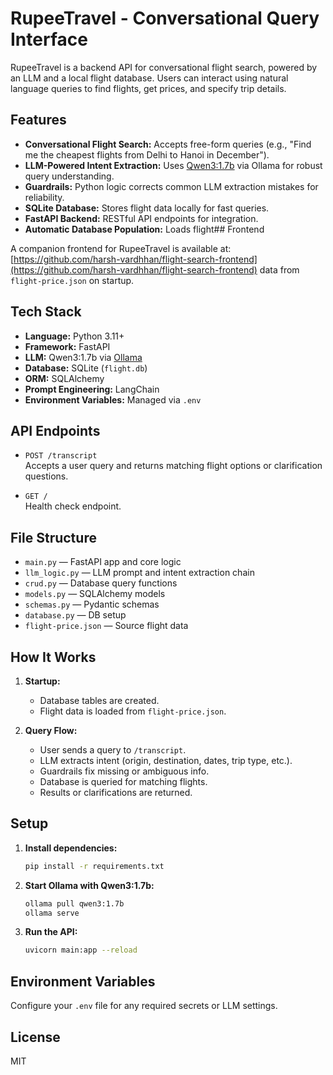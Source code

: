 # RupeeTravel - Conversational Query Interface

RupeeTravel is a backend API for conversational flight search, powered by an LLM and a local flight database. Users can interact using natural language queries to find flights, get prices, and specify trip details.

## Features

- **Conversational Flight Search:** Accepts free-form queries (e.g., "Find me the cheapest flights from Delhi to Hanoi in December").
- **LLM-Powered Intent Extraction:** Uses [Qwen3:1.7b](https://github.com/QwenLM/Qwen) via Ollama for robust query understanding.
- **Guardrails:** Python logic corrects common LLM extraction mistakes for reliability.
- **SQLite Database:** Stores flight data locally for fast queries.
- **FastAPI Backend:** RESTful API endpoints for integration.
- **Automatic Database Population:** Loads flight## Frontend

A companion frontend for RupeeTravel is available at:  
[https://github.com/harsh-vardhhan/flight-search-frontend](https://github.com/harsh-vardhhan/flight-search-frontend) data from `flight-price.json` on startup.

## Tech Stack

- **Language:** Python 3.11+
- **Framework:** FastAPI
- **LLM:** Qwen3:1.7b via [Ollama](https://ollama.com/)
- **Database:** SQLite (`flight.db`)
- **ORM:** SQLAlchemy
- **Prompt Engineering:** LangChain
- **Environment Variables:** Managed via `.env`

## API Endpoints

- `POST /transcript`  
  Accepts a user query and returns matching flight options or clarification questions.

- `GET /`  
  Health check endpoint.

## File Structure

- `main.py` — FastAPI app and core logic
- `llm_logic.py` — LLM prompt and intent extraction chain
- `crud.py` — Database query functions
- `models.py` — SQLAlchemy models
- `schemas.py` — Pydantic schemas
- `database.py` — DB setup
- `flight-price.json` — Source flight data

## How It Works

1. **Startup:**  
   - Database tables are created.
   - Flight data is loaded from `flight-price.json`.

2. **Query Flow:**  
   - User sends a query to `/transcript`.
   - LLM extracts intent (origin, destination, dates, trip type, etc.).
   - Guardrails fix missing or ambiguous info.
   - Database is queried for matching flights.
   - Results or clarifications are returned.

## Setup

1. **Install dependencies:**
   ```sh
   pip install -r requirements.txt
   ```

2. **Start Ollama with Qwen3:1.7b:**
   ```sh
   ollama pull qwen3:1.7b
   ollama serve
   ```

3. **Run the API:**
   ```sh
   uvicorn main:app --reload
   ```

## Environment Variables

Configure your `.env` file for any required secrets or LLM settings.

## License

MIT